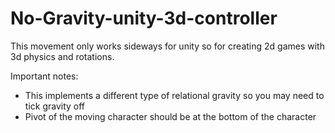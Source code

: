 # No-Gravity-unity-3d-controller
This movement only works sideways for unity  so for creating 2d games with 3d physics and rotations.


Important notes:
- This implements a different type of relational gravity so you may need to tick gravity off
- Pivot of the moving character should be at the bottom of the character
